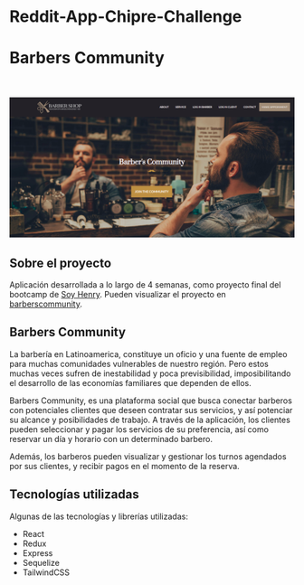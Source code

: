 # Reddit-App-Chipre-Challenge
# Barbers Community 
<br> </br>
![proyect](https://github.com/Eduardo871/Landing-Page-Coca-Cola/blob/main/images/Screenshot%20from%202021-07-01%2011-17-39.png?raw=true)


## Sobre el proyecto

Aplicación desarrollada a lo largo de 4 semanas, como proyecto final del bootcamp de [Soy Henry](https://www.soyhenry.com/). Pueden visualizar el proyecto en [barberscommunity](https://barberscommunity-g8.netlify.app/). 

## Barbers Community

La barbería en Latinoamerica, constituye un oficio y una fuente de empleo para muchas comunidades vulnerables de nuestro región. Pero estos muchas veces sufren de inestabilidad y poca previsibilidad, imposibilitando el desarrollo de las economías familiares que dependen de ellos. 

Barbers Community, es una plataforma social que busca conectar barberos con potenciales clientes que deseen contratar sus servicios, y así potenciar su alcance y posibilidades de trabajo. A través de la aplicación, los clientes pueden seleccionar y pagar los servicios de su preferencia, así como reservar un día y horario con un determinado barbero.

Además, los barberos pueden visualizar y gestionar los turnos agendados por sus clientes, y recibir pagos en el momento de la reserva. 

## Tecnologías utilizadas

Algunas de las tecnologías y librerías utilizadas:

- React
- Redux
- Express
- Sequelize
- TailwindCSS
